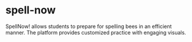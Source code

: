 # spell-now
SpellNow! allows students to prepare for spelling bees in an efficient manner. The platform provides customized practice with engaging visuals.
